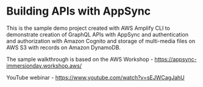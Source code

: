 # Building APIs with AppSync

This is the sample demo project created with AWS Amplify CLI to demonstrate creation of GraphQL APIs with AppSync and authentication and authorization with Amazon Cognito and storage of multi-media files on AWS S3 with records on Amazon DynamoDB.

The sample walkthrough is based on the AWS Workshop - https://appsync-immersionday.workshop.aws/ 

YouTube webinar - https://www.youtube.com/watch?v=sEJWCagJahU
